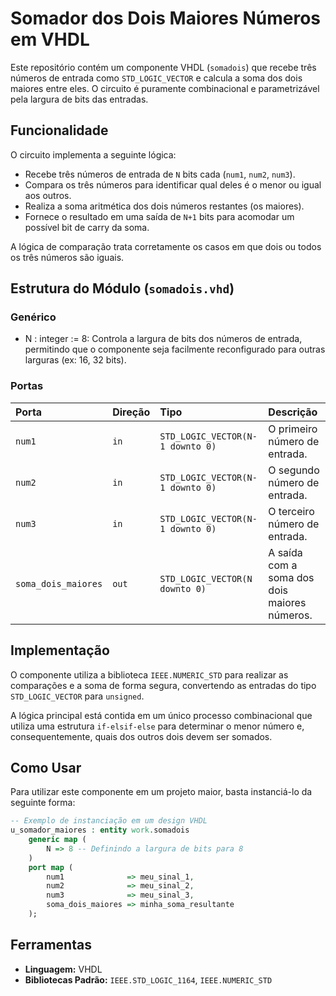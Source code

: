 # Somador dos Dois Maiores Números em VHDL

Este repositório contém um componente VHDL (`somadois`) que recebe três números de entrada como `STD_LOGIC_VECTOR` e calcula a soma dos dois maiores entre eles. O circuito é puramente combinacional e parametrizável pela largura de bits das entradas.

## Funcionalidade

O circuito implementa a seguinte lógica:
* Recebe três números de entrada de `N` bits cada (`num1`, `num2`, `num3`).
* Compara os três números para identificar qual deles é o menor ou igual aos outros.
* Realiza a soma aritmética dos dois números restantes (os maiores).
* Fornece o resultado em uma saída de `N+1` bits para acomodar um possível bit de carry da soma. 

A lógica de comparação trata corretamente os casos em que dois ou todos os três números são iguais.

## Estrutura do Módulo (`somadois.vhd`)

### Genérico
* N : integer := 8: Controla a largura de bits dos números de entrada, permitindo que o componente seja facilmente reconfigurado para outras larguras (ex: 16, 32 bits). 

### Portas

| Porta | Direção | Tipo | Descrição |
| :--- | :--- | :--- | :--- |
| `num1` | `in` | `STD_LOGIC_VECTOR(N-1 downto 0)` | O primeiro número de entrada.  |
| `num2` | `in` | `STD_LOGIC_VECTOR(N-1 downto 0)` | O segundo número de entrada.  |
| `num3` | `in` | `STD_LOGIC_VECTOR(N-1 downto 0)` | O terceiro número de entrada. |
| `soma_dois_maiores`| `out` | `STD_LOGIC_VECTOR(N downto 0)` | A saída com a soma dos dois maiores números.  |

## Implementação

O componente utiliza a biblioteca `IEEE.NUMERIC_STD` para realizar as comparações e a soma de forma segura, convertendo as entradas do tipo `STD_LOGIC_VECTOR` para `unsigned`. 

A lógica principal está contida em um único processo combinacional que utiliza uma estrutura `if-elsif-else` para determinar o menor número e, consequentemente, quais dos outros dois devem ser somados. 

## Como Usar

Para utilizar este componente em um projeto maior, basta instanciá-lo da seguinte forma:

```vhdl
-- Exemplo de instanciação em um design VHDL
u_somador_maiores : entity work.somadois
    generic map (
        N => 8 -- Definindo a largura de bits para 8
    )
    port map (
        num1              => meu_sinal_1,
        num2              => meu_sinal_2,
        num3              => meu_sinal_3,
        soma_dois_maiores => minha_soma_resultante
    );
```

## Ferramentas

* **Linguagem:** VHDL
* **Bibliotecas Padrão:** `IEEE.STD_LOGIC_1164`, `IEEE.NUMERIC_STD` 
